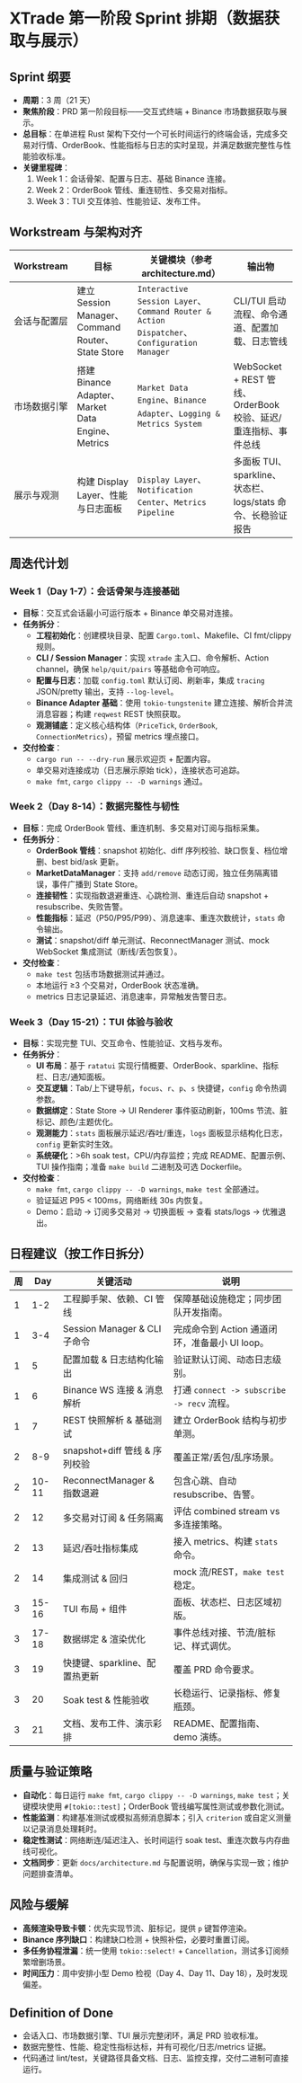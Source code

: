 # XTrade 第一阶段 Sprint 排期（数据获取与展示）

## Sprint 纲要
- **周期**：3 周（21 天）
- **聚焦阶段**：PRD 第一阶段目标——交互式终端 + Binance 市场数据获取与展示。
- **总目标**：在单进程 Rust 架构下交付一个可长时间运行的终端会话，完成多交易对行情、OrderBook、性能指标与日志的实时呈现，并满足数据完整性与性能验收标准。
- **关键里程碑**：
  1. Week 1：会话骨架、配置与日志、基础 Binance 连接。
  2. Week 2：OrderBook 管线、重连韧性、多交易对指标。
  3. Week 3：TUI 交互体验、性能验证、发布工件。

## Workstream 与架构对齐
| Workstream | 目标 | 关键模块（参考 architecture.md） | 输出物 |
| --- | --- | --- | --- |
| 会话与配置层 | 建立 Session Manager、Command Router、State Store | `Interactive Session Layer`、`Command Router & Action Dispatcher`、`Configuration Manager` | CLI/TUI 启动流程、命令通道、配置加载、日志管线 |
| 市场数据引擎 | 搭建 Binance Adapter、Market Data Engine、Metrics | `Market Data Engine`、`Binance Adapter`、`Logging & Metrics System` | WebSocket + REST 管线、OrderBook 校验、延迟/重连指标、事件总线 |
| 展示与观测 | 构建 Display Layer、性能与日志面板 | `Display Layer`、`Notification Center`、`Metrics Pipeline` | 多面板 TUI、sparkline、状态栏、logs/stats 命令、长稳验证报告 |

## 周迭代计划

### Week 1（Day 1-7）：会话骨架与连接基础
- **目标**：交互式会话最小可运行版本 + Binance 单交易对连接。
- **任务拆分**：
  - **工程初始化**：创建模块目录、配置 `Cargo.toml`、Makefile、CI fmt/clippy 规则。
  - **CLI / Session Manager**：实现 `xtrade` 主入口、命令解析、Action channel，确保 `help/quit/pairs` 等基础命令可响应。
  - **配置与日志**：加载 `config.toml` 默认订阅、刷新率，集成 `tracing` JSON/pretty 输出，支持 `--log-level`。
  - **Binance Adapter 基础**：使用 `tokio-tungstenite` 建立连接、解析合并流消息容器；构建 `reqwest` REST 快照获取。
  - **观测铺底**：定义核心结构体（`PriceTick`, `OrderBook`, `ConnectionMetrics`），预留 metrics 埋点接口。
- **交付检查**：
  - `cargo run -- --dry-run` 展示欢迎页 + 配置内容。
  - 单交易对连接成功（日志展示原始 tick），连接状态可追踪。
  - `make fmt`, `cargo clippy -- -D warnings` 通过。

### Week 2（Day 8-14）：数据完整性与韧性
- **目标**：完成 OrderBook 管线、重连机制、多交易对订阅与指标采集。
- **任务拆分**：
  - **OrderBook 管线**：snapshot 初始化、diff 序列校验、缺口恢复、档位增删、best bid/ask 更新。
  - **MarketDataManager**：支持 `add/remove` 动态订阅，独立任务隔离错误，事件广播到 State Store。
  - **连接韧性**：实现指数退避重连、心跳检测、重连后自动 snapshot + resubscribe、失败告警。
  - **性能指标**：延迟（P50/P95/P99）、消息速率、重连次数统计，`stats` 命令输出。
  - **测试**：snapshot/diff 单元测试、ReconnectManager 测试、mock WebSocket 集成测试（断线/丢包恢复）。
- **交付检查**：
  - `make test` 包括市场数据测试并通过。
  - 本地运行 ≥3 个交易对，OrderBook 状态准确。
  - metrics 日志记录延迟、消息速率，异常触发告警日志。

### Week 3（Day 15-21）：TUI 体验与验收
- **目标**：实现完整 TUI、交互命令、性能验证、文档与发布。
- **任务拆分**：
  - **UI 布局**：基于 `ratatui` 实现行情概要、OrderBook、sparkline、指标栏、日志/通知面板。
  - **交互逻辑**：Tab/上下键导航，`focus`、`r`、`p`、`s` 快捷键，`config` 命令热调参数。
  - **数据绑定**：State Store → UI Renderer 事件驱动刷新，100ms 节流、脏标记、颜色/主题优化。
  - **观测能力**：`stats` 面板展示延迟/吞吐/重连，`logs` 面板显示结构化日志，`config` 更新实时生效。
  - **系统硬化**：>6h soak test，CPU/内存监控；完成 README、配置示例、TUI 操作指南；准备 `make build` 二进制及可选 Dockerfile。
- **交付检查**：
  - `make fmt`, `cargo clippy -- -D warnings`, `make test` 全部通过。
  - 验证延迟 P95 < 100ms，网络断线 30s 内恢复。
  - Demo：启动 → 订阅多交易对 → 切换面板 → 查看 stats/logs → 优雅退出。

## 日程建议（按工作日拆分）
| 周 | Day | 关键活动 | 说明 |
| --- | --- | --- | --- |
| 1 | 1-2 | 工程脚手架、依赖、CI 管线 | 保障基础设施稳定；同步团队开发指南。 |
| 1 | 3-4 | Session Manager & CLI 子命令 | 完成命令到 Action 通道闭环，准备最小 UI loop。 |
| 1 | 5 | 配置加载 & 日志结构化输出 | 验证默认订阅、动态日志级别。 |
| 1 | 6 | Binance WS 连接 & 消息解析 | 打通 `connect -> subscribe -> recv` 流程。 |
| 1 | 7 | REST 快照解析 & 基础测试 | 建立 OrderBook 结构与初步单测。 |
| 2 | 8-9 | snapshot+diff 管线 & 序列校验 | 覆盖正常/丢包/乱序场景。 |
| 2 | 10-11 | ReconnectManager & 指数退避 | 包含心跳、自动 resubscribe、告警。 |
| 2 | 12 | 多交易对订阅 & 任务隔离 | 评估 combined stream vs 多连接策略。 |
| 2 | 13 | 延迟/吞吐指标集成 | 接入 metrics、构建 `stats` 命令。 |
| 2 | 14 | 集成测试 & 回归 | mock 流/REST，`make test` 稳定。 |
| 3 | 15-16 | TUI 布局 + 组件 | 面板、状态栏、日志区域初版。 |
| 3 | 17-18 | 数据绑定 & 渲染优化 | 事件总线对接、节流/脏标记、样式调优。 |
| 3 | 19 | 快捷键、sparkline、配置热更新 | 覆盖 PRD 命令要求。 |
| 3 | 20 | Soak test & 性能验收 | 长稳运行、记录指标、修复瓶颈。 |
| 3 | 21 | 文档、发布工件、演示彩排 | README、配置指南、demo 演练。 |

## 质量与验证策略
- **自动化**：每日运行 `make fmt`, `cargo clippy -- -D warnings`, `make test`；关键模块使用 `#[tokio::test]`；OrderBook 管线编写属性测试或参数化测试。
- **性能监测**：构建基准测试或模拟高频消息脚本；引入 `criterion` 或自定义测量以记录消息处理耗时。
- **稳定性测试**：网络断连/延迟注入、长时间运行 soak test、重连次数与内存曲线可视化。
- **文档同步**：更新 `docs/architecture.md` 与配置说明，确保与实现一致；维护问题排查清单。

## 风险与缓解
- **高频渲染导致卡顿**：优先实现节流、脏标记，提供 `p` 键暂停渲染。
- **Binance 序列缺口**：构建缺口检测 + 快照补偿，必要时重置订阅。
- **多任务协程泄漏**：统一使用 `tokio::select!` + `Cancellation`，测试多订阅频繁增删场景。
- **时间压力**：周中安排小型 Demo 检视（Day 4、Day 11、Day 18），及时发现偏差。

## Definition of Done
- 会话入口、市场数据引擎、TUI 展示完整闭环，满足 PRD 验收标准。
- 数据完整性、性能、稳定性指标达标，并有可视化/日志/metrics 证据。
- 代码通过 lint/test，关键路径具备文档、日志、监控支撑，交付二进制可直接运行。
